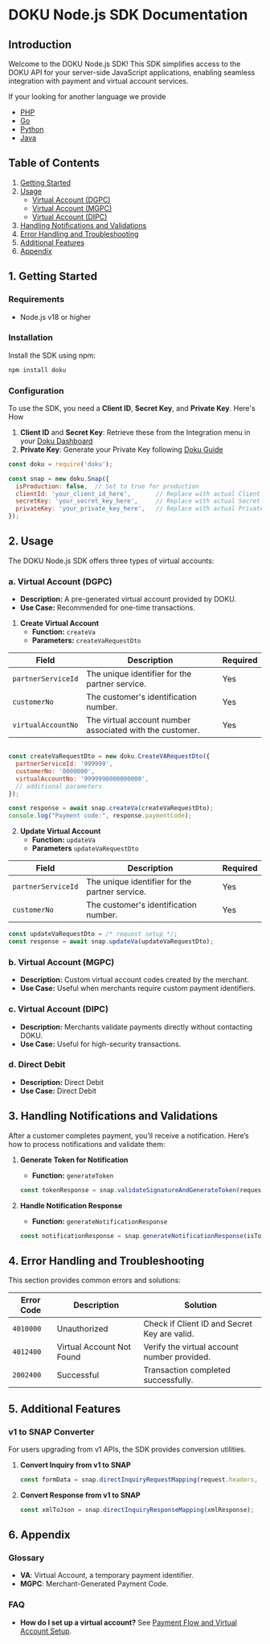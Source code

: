 # DOKU Node.js SDK Documentation

## Introduction
Welcome to the DOKU Node.js SDK! This SDK simplifies access to the DOKU API for your server-side JavaScript applications, enabling seamless integration with payment and virtual account services.

If your looking for another language we provide
- [PHP](#)
- [Go](#)
- [Python](#)
- [Java](#)


## Table of Contents
1. [Getting Started](#1-getting-started])
2. [Usage](#2-usage)
   - [Virtual Account (DGPC)](#a-virtual-account-dgpc)
   - [Virtual Account (MGPC)](#)
   - [Virtual Account  (DIPC)](#dipc)
3. [Handling Notifications and Validations](#handling-notifications-and-validations)
4. [Error Handling and Troubleshooting](#error-handling-and-troubleshooting)
5. [Additional Features](#additional-features)
6. [Appendix](#6-appendix)

## 1. Getting Started

### Requirements
- Node.js v18 or higher

### Installation
Install the SDK using npm:
```bash
npm install doku
```

### Configuration
To use the SDK, you need a **Client ID**, **Secret Key**, and **Private Key**. Here's How

1. **Client ID** and **Secret Key**: Retrieve these from the Integration menu in your [Doku Dashboard](#)
2. **Private Key**: Generate your Private Key following [Doku Guide](#)


```javascript
const doku = require('doku');

const snap = new doku.Snap({
  isProduction: false,  // Set to true for production
  clientId: 'your_client_id_here',       // Replace with actual Client ID
  secretKey: 'your_secret_key_here',     // Replace with actual Secret Key
  privateKey: 'your_private_key_here',   // Replace with actual Private Key
});
```

## 2. Usage

The DOKU Node.js SDK offers three types of virtual accounts:

### a. Virtual Account (DGPC)
- **Description:** A pre-generated virtual account provided by DOKU.
- **Use Case:** Recommended for one-time transactions.

1. **Create Virtual Account**
   - **Function:** `createVa`
   - **Parameters:** `createVaRequestDto`

| **Field**           | **Description**                                                | **Required** |
|---------------------|----------------------------------------------------------------|--------------|
| `partnerServiceId`   | The unique identifier for the partner service.                 | Yes          |
| `customerNo`         | The customer's identification number.                          | Yes          |
| `virtualAccountNo`   | The virtual account number associated with the customer.       | Yes          |

   ```javascript
   
   const createVaRequestDto = new doku.CreateVARequestDto({
     partnerServiceId: '999999',
     customerNo: '0000000',
     virtualAccountNo: '9999990000000000',
     // additional parameters
   });

   const response = await snap.createVa(createVaRequestDto);
   console.log("Payment code:", response.paymentCode);
   ```

2. **Update Virtual Account**
   - **Function:** `updateVa`
   - **Parameters** `updateVaRequestDto`

| **Field**           | **Description**                                                | **Required** |
|---------------------|----------------------------------------------------------------|--------------|
| `partnerServiceId`   | The unique identifier for the partner service.                | Yes          |
| `customerNo`         | The customer's identification number.                         | Yes          |

```javascript
const updateVaRequestDto = /* request setup */;
const response = await snap.updateVa(updateVaRequestDto);
```

### b. Virtual Account (MGPC)
- **Description:** Custom virtual account codes created by the merchant.
- **Use Case:** Useful when merchants require custom payment identifiers.

### c. Virtual Account (DIPC)
- **Description:** Merchants validate payments directly without contacting DOKU.
- **Use Case:** Useful for high-security transactions.

### d. Direct Debit
- **Description:** Direct Debit
- **Use Case:** Direct Debit

## 3. Handling Notifications and Validations

After a customer completes payment, you’ll receive a notification. Here’s how to process notifications and validate them:

1. **Generate Token for Notification**
   - **Function:** `generateToken`

   ```javascript
   const tokenResponse = snap.validateSignatureAndGenerateToken(request, endPointUrl);
   ```

2. **Handle Notification Response**
   - **Function:** `generateNotificationResponse`

   ```javascript
   const notificationResponse = snap.generateNotificationResponse(isTokenValid, requestBody);
   ```

## 4. Error Handling and Troubleshooting

This section provides common errors and solutions:

| Error Code | Description                           | Solution                                     |
|------------|---------------------------------------|----------------------------------------------|
| `4010000`  | Unauthorized                          | Check if Client ID and Secret Key are valid. |
| `4012400`  | Virtual Account Not Found             | Verify the virtual account number provided.  |
| `2002400`  | Successful                            | Transaction completed successfully.          |

## 5. Additional Features

### v1 to SNAP Converter
For users upgrading from v1 APIs, the SDK provides conversion utilities.

1. **Convert Inquiry from v1 to SNAP**
   ```javascript
   const formData = snap.directInquiryRequestMapping(request.headers, request.body);
   ```

2. **Convert Response from v1 to SNAP**
   ```javascript
   const xmlToJson = snap.directInquiryResponseMapping(xmlResponse);
   ```

## 6. Appendix

### Glossary
- **VA**: Virtual Account, a temporary payment identifier.
- **MGPC**: Merchant-Generated Payment Code.

### FAQ
- **How do I set up a virtual account?**
  See [Payment Flow and Virtual Account Setup](#payment-flow-and-virtual-account-setup).
